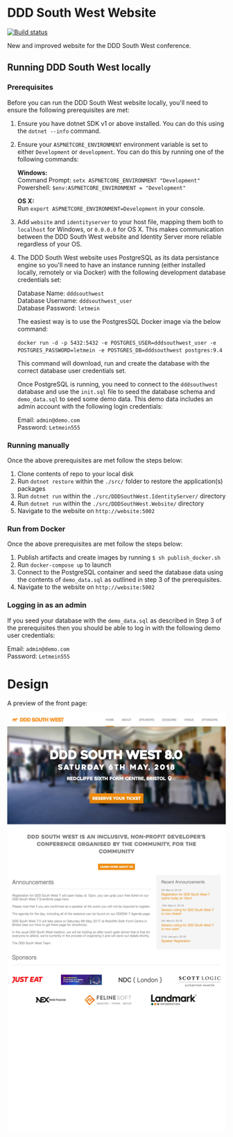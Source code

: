 # DDD South West Website

[![Build status](https://ci.appveyor.com/api/projects/status/bq2h8brn3j1omihq?svg=true)](https://ci.appveyor.com/project/DDDSW/dddsouthwest-web)

New and improved website for the DDD South West conference.

## Running DDD South West locally

### Prerequisites

Before you can run the DDD South West website locally, you'll need to ensure the following prerequisites are met:

1. Ensure you have dotnet SDK v1 or above installed. You can do this using the `dotnet --info` command.

2. Ensure your `ASPNETCORE_ENVIRONMENT` environment variable is set to either `Development` or `development`. You can do this by running one of the following commands:

   **Windows:**  
   Command Prompt: `setx ASPNETCORE_ENVIRONMENT "Development"`  
   Powershell: `$env:ASPNETCORE_ENVIRONMENT = "Development"`

   **OS X:**  
   Run `export ASPNETCORE_ENVIRONMENT=Development` in your console.

3. Add `website` and `identityserver` to your host file, mapping them both to `localhost` for Windows, or `0.0.0.0` for OS X. This makes communication between the DDD South West website and Identity Server more reliable regardless of your OS.

4. The DDD South West website uses PostgreSQL as its data persistance engine so you'll need to have an instance running (either installed locally, remotely or via Docker) with the following development database credentials set:

   Database Name: `dddsouthwest`  
   Database Username: `dddsouthwest_user`  
   Database Password: `letmein`  

   The easiest way is to use the PostgresSQL Docker image via the below command:

   `docker run -d -p 5432:5432 -e POSTGRES_USER=dddsouthwest_user -e POSTGRES_PASSWORD=letmein -e POSTGRES_DB=dddsouthwest postgres:9.4`

   This command will download, run and create the database with the correct database user credentials set.

   Once PostgreSQL is running, you need to connect to the `dddsouthwest` database and use the `init.sql` file to seed the database schema and `demo_data.sql` to seed some demo data. This demo data includes an admin account with the following login credentials:

   Email: `admin@demo.com`  
   Password: `Letmein555`

### Running manually

Once the above prerequisites are met follow the steps below:

1. Clone contents of repo to your local disk
2. Run `dotnet restore` within the `./src/` folder to restore the application(s) packages
3. Run `dotnet run` within the `./src/DDDSouthWest.IdentityServer/` directory
4. Run `dotnet run` within the `./src/DDDSouthWest.Website/` directory
5. Navigate to the website on `http://website:5002`

### Run from Docker

Once the above prerequisites are met follow the steps below:

1. Publish artifacts and create images by running `$ sh publish_docker.sh`
2. Run `docker-compose up` to launch
3. Connect to the PostgreSQL container and seed the database data using the contents of `demo_data.sql` as outlined in step 3 of the prerequisites.
4. Navigate to the website on `http://website:5002`

### Logging in as an admin

If you seed your database with the `demo_data.sql` as described in Step 3 of the prerequisites then you should be able to log in with the following demo user credentials:

Email: `admin@demo.com`  
Password: `Letmein555`

# Design

A preview of the front page:

![preview](./preview.jpg)
